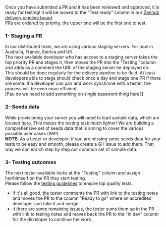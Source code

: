 Once you have submitted a PR and it has been reviewed and approved, it is ready for testing! It will be moved to the "Test ready" column in our [Zenhub delivery pipeline board](https://github.com/openfoodfoundation/openfoodnetwork/#boards?repos=6257856).
<br/>PRs are ordered by priority, the upper one will be the first one to test.

### 1- Staging a PR
In our distributed team, we are using various staging servers. For now in Australia, France, Iberica and UK.
<br/>The next available developer who has access to a staging server takes the top priority PR and stages it, then moves the PR into the "Testing "column and adds as a comment the URL of the staging server he deployed on.
<br/>This should be done regularly for the delivery pipeline to be fluid. At least developers able to stage should check once a day and stage one PR if there are some. If a developer can pair and work synchrone with a tester, the process will be even more efficient.
<br/>[Pau do we need to add something on single password thing here?]

### 2- Seeds data
While provisioning your server you will need to load sample data, which are located [here](https://github.com/openfoodfoundation/openfoodnetwork/blob/master/lib/tasks/dev.rake).
This makes the testing task much lighter! We are building a comprehensive set of seeds data that is aiming to cover the various possible user cases (WIP).
<br/>**NOTE:** As a tester or developer, if you are missing some seeds data for your tests to be easy and smooth, please create a GH issue to add them. That way we can enrich step by step our common set of sample data.

### 3- Testing outcomes
The next tester available looks at the "Testing" column and assign her/himself on the PR they start testing.
<br/>Please follow the [testing guidelines](https://github.com/openfoodfoundation/openfoodnetwork/wiki/Feature-Testing-Handbook) to ensure top quality tests.
- If it's all good, the tester comments the PR with link to the testing notes and moves the PR to the column "Ready to go" where an accredited developer can take it and merge.
- It there are some remaining issues, the tester sums them up in the PR with link to testing notes and moves back the PR to the "In dev" column for the developer to continue the work.
